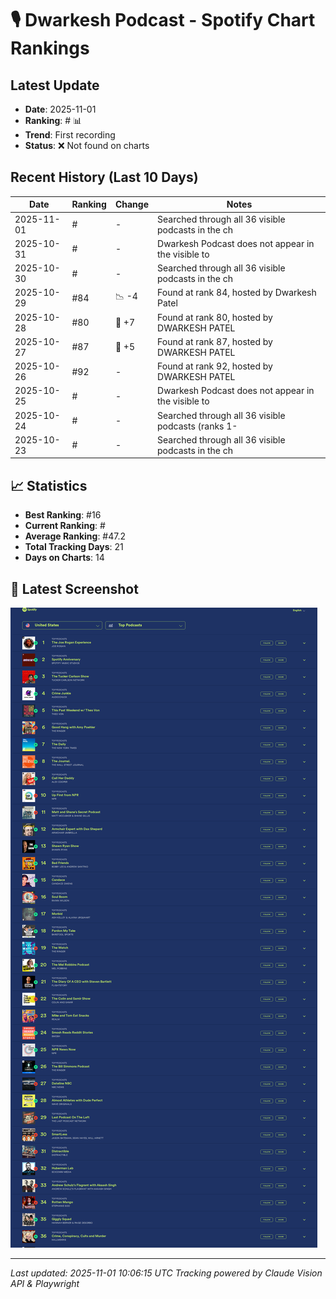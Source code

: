 # 🎙️ Dwarkesh Podcast - Spotify Chart Rankings

## Latest Update
- **Date**: 2025-11-01
- **Ranking**: # 📊
- **Trend**: First recording
- **Status**: ❌ Not found on charts

## Recent History (Last 10 Days)

| Date | Ranking | Change | Notes |
|------|---------|--------|-------|
| 2025-11-01 | # | - | Searched through all 36 visible podcasts in the ch |
| 2025-10-31 | # | - | Dwarkesh Podcast does not appear in the visible to |
| 2025-10-30 | # | - | Searched through all 36 visible podcasts in the ch |
| 2025-10-29 | #84 | 📉 -4 | Found at rank 84, hosted by Dwarkesh Patel |
| 2025-10-28 | #80 | 🚀 +7 | Found at rank 80, hosted by DWARKESH PATEL |
| 2025-10-27 | #87 | 🚀 +5 | Found at rank 87, hosted by DWARKESH PATEL |
| 2025-10-26 | #92 | - | Found at rank 92, hosted by DWARKESH PATEL |
| 2025-10-25 | # | - | Dwarkesh Podcast does not appear in the visible to |
| 2025-10-24 | # | - | Searched through all 36 visible podcasts (ranks 1- |
| 2025-10-23 | # | - | Searched through all 36 visible podcasts in the ch |

## 📈 Statistics
- **Best Ranking**: #16
- **Current Ranking**: #
- **Average Ranking**: #47.2
- **Total Tracking Days**: 21
- **Days on Charts**: 14

## 📸 Latest Screenshot
![Latest Chart](screenshots/chart_20251101_100604.png)

---
*Last updated: 2025-11-01 10:06:15 UTC*
*Tracking powered by Claude Vision API & Playwright*
